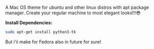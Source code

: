 A Mac OS theme for ubuntu and other linux distros with apt package manager. Create your regular machine to most elegant looks!!!😎

**Install Dependencies:**
   ```bash
sudo apt-get install python3-tk
   ```

But i'ii make for Fedora also in future for sure!

   
